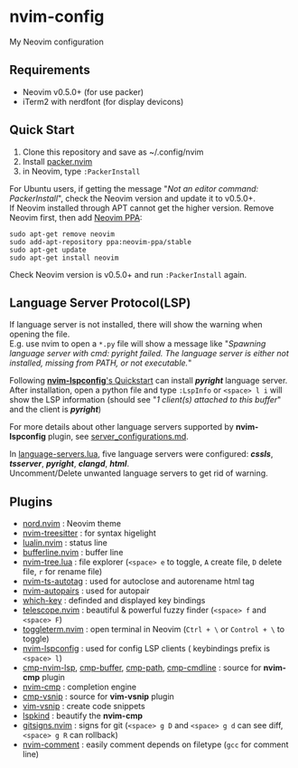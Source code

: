 # nvim-config
My Neovim configuration

## Requirements
- Neovim v0.5.0+ (for use packer)
- iTerm2 with nerdfont (for display devicons)

## Quick Start
1. Clone this repository and save as ~/.config/nvim
2. Install [packer.nvim](https://github.com/wbthomason/packer.nvim#quickstart)
3. in Neovim, type `:PackerInstall` 

For Ubuntu users, if getting the message "_Not an editor command: PackerInstall_", check the Neovim version and update it to v0.5.0+.    
If Neovim installed through APT cannot get the higher version. Remove Neovim first, then add [Neovim PPA](https://launchpad.net/~neovim-ppa/+archive/ubuntu/stable):
```
sudo apt-get remove neovim
sudo add-apt-repository ppa:neovim-ppa/stable
sudo apt-get update
sudo apt-get install neovim
```
Check Neovim version is v0.5.0+ and run `:PackerInstall` again.

## Language Server Protocol(LSP)
If language server is not installed, there will show the warning when opening the file.  
E.g. use nvim to open a `*.py` file will show a message like "_Spawning language server with cmd: pyright failed. The language server is either not installed, missing from PATH, or not executable._"

Following [**nvim-lspconfig**'s Quickstart](https://github.com/neovim/nvim-lspconfig#quickstart) can install ___pyright___ language server. After installation, open a python file and type `:LspInfo` or `<space> l i` will show the LSP information (should see "_1 client(s) attached to this buffer_" and the client is ___pyright___)

For more details about other language servers supported by **nvim-lspconfig** plugin, see [server_configurations.md](https://github.com/neovim/nvim-lspconfig/blob/master/doc/server_configurations.md).

In [language-servers.lua](lua/lsp-config/language-servesrs.lua), five language servers were configured: ___cssls___, ___tsserver___, ___pyright___, ___clangd___, ___html___.  
Uncomment/Delete unwanted language servers to get rid of warning.

## Plugins 
- [nord.nvim](https://github.com/shaunsingh/nord.nvim) : Neovim theme
- [nvim-treesitter](https://github.com/nvim-treesitter/nvim-treesitter) : for syntax higelight
- [lualin.nvim](https://github.com/nvim-lualine/lualine.nvim) : status line
- [bufferline.nvim](https://github.com/akinsho/bufferline.nvim) : buffer line 
- [nvim-tree.lua](https://github.com/kyazdani42/nvim-tree.lua) : file explorer (`<space> e` to toggle, `A` create file, `D` delete file, `r` for rename file)
- [nvim-ts-autotag](https://github.com/windwp/nvim-ts-autotag) : used for autoclose and autorename html tag 
- [nvim-autopairs](https://github.com/windwp/nvim-autopairs) : used for autopair
- [which-key](https://github.com/folke/which-key.nvim) : definded and displayed key bindings 
- [telescope.nvim](https://github.com/nvim-telescope/telescope.nvim) : beautiful & powerful fuzzy finder (`<space> f` and `<space> F`)
- [toggleterm.nvim](https://github.com/akinsho/toggleterm.nvim) : open terminal in Neovim (`Ctrl + \` or `Control + \` to toggle)
- [nvim-lspconfig](https://github.com/neovim/nvim-lspconfig) : used for config LSP clients ( keybindings prefix is `<space> l`)
- [cmp-nvim-lsp](https://github.com/hrsh7th/cmp-nvim-lsp), [cmp-buffer](https://github.com/hrsh7th/cmp-buffer), [cmp-path](https://github.com/hrsh7th/cmp-path), [cmp-cmdline](https://github.com/hrsh7th/cmp-cmdline) : source for **nvim-cmp** plugin
- [nvim-cmp](https://github.com/hrsh7th/nvim-cmp) : completion engine
- [cmp-vsnip](https://github.com/hrsh7th/cmp-vsnip) : source for **vim-vsnip** plugin
- [vim-vsnip](https://github.com/hrsh7th/vim-vsnip) : create code snippets
- [lspkind](https://github.com/onsails/lspkind.nvim) : beautify the **nvim-cmp**
- [gitsigns.nvim](https://github.com/lewis6991/gitsigns.nvim) : signs for git (`<space> g D` and `<space> g d` can see diff, `<space> g R` can rollback)
- [nvim-comment](https://github.com/terrortylor/nvim-comment) : easily comment depends on filetype (`gcc` for comment line)
